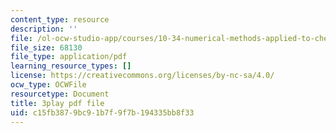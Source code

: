 ```yaml
---
content_type: resource
description: ''
file: /ol-ocw-studio-app/courses/10-34-numerical-methods-applied-to-chemical-engineering-fall-2015/c15fb3879bc91b7f9f7b194335bb8f33_42TkHA__6bk.pdf
file_size: 68130
file_type: application/pdf
learning_resource_types: []
license: https://creativecommons.org/licenses/by-nc-sa/4.0/
ocw_type: OCWFile
resourcetype: Document
title: 3play pdf file
uid: c15fb387-9bc9-1b7f-9f7b-194335bb8f33
---
```

